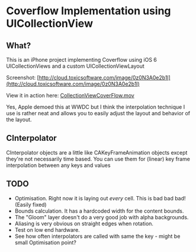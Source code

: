 # Coverflow Implementation using UICollectionView

## What?

This is an iPhone project implementing Coverflow using iOS 6 UICollectionViews and a custom UICollectionViewLayout

Screenshot: [http://cloud.toxicsoftware.com/image/0z0N3A0e2b1l](http://cloud.toxicsoftware.com/image/0z0N3A0e2b1l)

View it in action here: [CollectionViewCoverFlow.mov](http://cloud.toxicsoftware.com/1120003t3N2Y)

Yes, Apple demoed this at WWDC but I think the interpolation technique I use is rather neat and allows you to easily adjust the layout and behavior of the layout.

## CInterpolator

CInterpolator objects are a little like CAKeyFrameAnimation objects except they're not necessarily time based. You can use them for (linear) key frame interpolation between any keys and values

## TODO

* Optimisation. Right now it is laying out _every_ cell. This is bad bad bad! (Easily fixed)
* Bounds calculation. It has a hardcoded width for the content bounds.
* The "Gloom" layer doesn't do a very good job with alpha backgrounds.
* Aliasing is very obvious on straight edges when rotation.
* Test on low end hardware.
* See how often interpolators are called with same the key - might be small Optimisation point?
